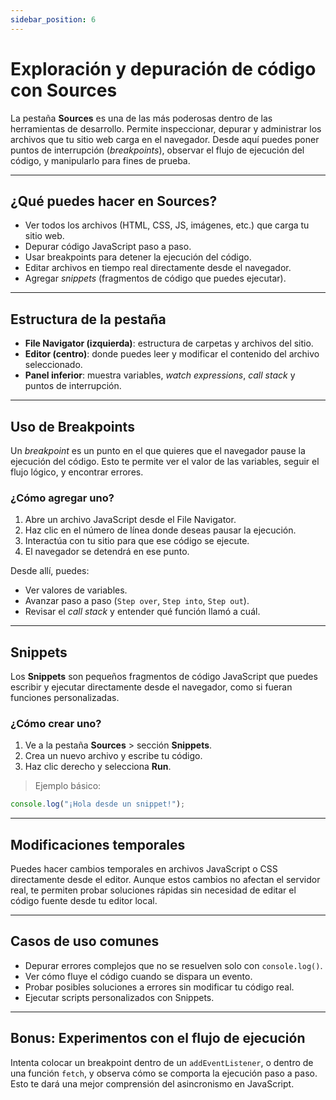 ```yaml
---
sidebar_position: 6
---
```


# Exploración y depuración de código con Sources

La pestaña **Sources** es una de las más poderosas dentro de las herramientas de desarrollo. Permite inspeccionar, depurar y administrar los archivos que tu sitio web carga en el navegador. Desde aquí puedes poner puntos de interrupción (*breakpoints*), observar el flujo de ejecución del código, y manipularlo para fines de prueba.

---

## ¿Qué puedes hacer en Sources?

- Ver todos los archivos (HTML, CSS, JS, imágenes, etc.) que carga tu sitio web.
- Depurar código JavaScript paso a paso.
- Usar breakpoints para detener la ejecución del código.
- Editar archivos en tiempo real directamente desde el navegador.
- Agregar *snippets* (fragmentos de código que puedes ejecutar).

---

## Estructura de la pestaña

- **File Navigator (izquierda)**: estructura de carpetas y archivos del sitio.
- **Editor (centro)**: donde puedes leer y modificar el contenido del archivo seleccionado.
- **Panel inferior**: muestra variables, *watch expressions*, *call stack* y puntos de interrupción.

---

## Uso de Breakpoints

Un *breakpoint* es un punto en el que quieres que el navegador pause la ejecución del código. Esto te permite ver el valor de las variables, seguir el flujo lógico, y encontrar errores.

### ¿Cómo agregar uno?

1. Abre un archivo JavaScript desde el File Navigator.
2. Haz clic en el número de línea donde deseas pausar la ejecución.
3. Interactúa con tu sitio para que ese código se ejecute.
4. El navegador se detendrá en ese punto.

Desde allí, puedes:
- Ver valores de variables.
- Avanzar paso a paso (`Step over`, `Step into`, `Step out`).
- Revisar el *call stack* y entender qué función llamó a cuál.

---

## Snippets

Los **Snippets** son pequeños fragmentos de código JavaScript que puedes escribir y ejecutar directamente desde el navegador, como si fueran funciones personalizadas.

### ¿Cómo crear uno?

1. Ve a la pestaña **Sources** > sección **Snippets**.
2. Crea un nuevo archivo y escribe tu código.
3. Haz clic derecho y selecciona **Run**.

> Ejemplo básico:
```javascript
console.log("¡Hola desde un snippet!");
```

---

## Modificaciones temporales
Puedes hacer cambios temporales en archivos JavaScript o CSS directamente desde el editor. Aunque estos cambios no afectan el servidor real, te permiten probar soluciones rápidas sin necesidad de editar el código fuente desde tu editor local.

--- 

## Casos de uso comunes
- Depurar errores complejos que no se resuelven solo con `console.log()`.
- Ver cómo fluye el código cuando se dispara un evento.
- Probar posibles soluciones a errores sin modificar tu código real.
- Ejecutar scripts personalizados con Snippets.

---

## Bonus: Experimentos con el flujo de ejecución
Intenta colocar un breakpoint dentro de un `addEventListener`, o dentro de una función `fetch`, y observa cómo se comporta la ejecución paso a paso. Esto te dará una mejor comprensión del asincronismo en JavaScript.
